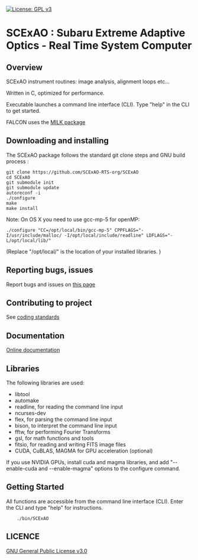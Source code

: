  [![License: GPL v3](https://img.shields.io/badge/License-GPL%20v3-blue.svg)](http://www.gnu.org/licenses/gpl-3.0)


# SCExAO : Subaru Extreme Adaptive Optics - Real Time System Computer

## Overview

SCExAO instrument routines: image analysis, alignment loops etc...

Written in C, optimized for performance.


Executable launches a command line interface (CLI). Type "help" in the CLI to get started.

FALCON uses the [MILK package](https://github.com/milk-org/MILK)


## Downloading and installing 


The SCExAO package follows the standard git clone steps and GNU build process :

	git clone https://github.com/SCExAO-RTS-org/SCExAO
	cd SCExAO
	git submodule init
	git submodule update
	autoreconf -i
	./configure
	make
	make install

Note: On OS X you need to use gcc-mp-5 for openMP:

	./configure "CC=/opt/local/bin/gcc-mp-5" CPPFLAGS="-I/usr/include/malloc/ -I/opt/local/include/readline" LDFLAGS="-L/opt/local/lib/"
(Replace "/opt/local/" is the location of your installed libraries. )



## Reporting bugs, issues

Report bugs and issues on [this page]( https://github.com/SCExAO-RTS-org/SCExAO/issues )


## Contributing to project


See [coding standards]( http://SCExAO-RTS-org.github.io/SCExAO/html/page_coding_standards.html ) 





## Documentation

[Online documentation]( http://SCExAO-RTS-org.github.io/SCExAO/ ) 


## Libraries

The following libraries are used:

- libtool
- automake
- readline, for reading the command line input
- ncurses-dev
- flex, for parsing the command line input
- bison, to interpret the command line input
- fftw, for performing Fourier Transforms
- gsl, for math functions and tools
- fitsio, for reading and writing FITS image files
- CUDA, CuBLAS, MAGMA for GPU acceleration (optional)

If you use NVIDIA GPUs, install cuda and magma libraries, and add "--enable-cuda and --enable-magma" options to the configure command.



## Getting Started

All functions are accessible from the command line interface (CLI). Enter the CLI and type "help" for instructions.

		./bin/SCExAO


## LICENCE


[GNU General Public License v3.0]( https://github.com/SCExAO-RTS-org/SCExAO/blob/master/LICENCE.txt )

